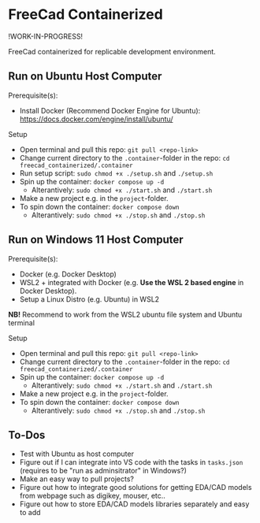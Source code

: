 # FreeCad Containerized

!WORK-IN-PROGRESS!

FreeCad containerized for replicable development environment.


## Run on Ubuntu Host Computer

Prerequisite(s):
- Install Docker (Recommend Docker Engine for Ubuntu): https://docs.docker.com/engine/install/ubuntu/

Setup
- Open terminal and pull this repo: `git pull <repo-link>`
- Change current directory to the `.container`-folder in the repo: `cd freecad_containerized/.container`
- Run setup script: `sudo chmod +x ./setup.sh` and `./setup.sh`
- Spin up the container: `docker compose up -d`
    - Alterantively: `sudo chmod +x ./start.sh` and `./start.sh`
- Make a new project e.g. in the `project`-folder.
- To spin down the container: `docker compose down`
    - Alterantively: `sudo chmod +x ./stop.sh` and `./stop.sh`


## Run on Windows 11 Host Computer

Prerequisite(s):
- Docker (e.g. Docker Desktop)
- WSL2 + integrated with Docker (e.g. **Use the WSL 2 based engine** in Docker Desktop).
- Setup a Linux Distro (e.g. Ubuntu) in WSL2

**NB!** Recommend to work from the WSL2 ubuntu file system and Ubuntu terminal

Setup
- Open terminal and pull this repo: `git pull <repo-link>`
- Change current directory to the `.container`-folder in the repo: `cd freecad_containerized/.container`
- Spin up the container: `docker compose up -d`
    - Alterantively: `sudo chmod +x ./start.sh` and `./start.sh`
- Make a new project e.g. in the `project`-folder.
- To spin down the container: `docker compose down`
    - Alterantively: `sudo chmod +x ./stop.sh` and `./stop.sh`



## To-Dos

- Test with Ubuntu as host computer
- Figure out if I can integrate into VS code with the tasks in `tasks.json` (requires to be "run as adminsitrator" in Windows?)
- Make an easy way to pull projects?
- Figure out how to integrate good solutions for getting EDA/CAD models from webpage such as digikey, mouser, etc..
- Figure out how to store EDA/CAD models libraries separately and easy to add

